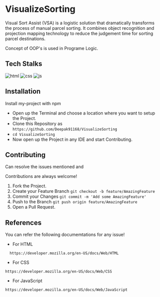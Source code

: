 # VisualizeSorting

Visual Sort Assist (VSA) is a logistic solution that dramatically transforms the process of manual parcel sorting. It combines object recognition and projection mapping technology to reduce the judgement time for sorting parcel destinations.

Concept of OOP's is used in Programe Logic.

## Tech Stalks

<p align="center">

 ![html](https://img.shields.io/badge/HTML-239120?style=for-the-badge&logo=html5&logoColor=white) ![css](https://img.shields.io/badge/CSS-E34F26?&style=for-the-badge&logo=css3&logoColor=white) ![js](https://img.shields.io/badge/JavaScript-F7DF1E?style=for-the-badge&logo=javascript&logoColor=black)

</p>

## Installation

Install my-project with npm

- Open up the Terminal and choose a location where you want to setup the Project.
- Clone this Repository as
  `https://github.com/Deepak91168/VisualizeSorting`
- `cd VisualizeSorting`
- Now open up the Project in any IDE and start Contributing.

## Contributing

Can resolve the issues mentioned and

Contributions are always welcome!

1. Fork the Project.
2. Create your Feature Branch
   `git checkout -b feature/AmazingFeature`
3. Commit your Changes
   `git commit -m 'Add some AmazingFeature'`
4. Push to the Branch
   `git push origin feature/AmazingFeature`
5. Open a Pull Request.

## References

You can refer the following documemtations for any issue!

- For HTML

````
  https://developer.mozilla.org/en-US/docs/Web/HTML
````

- For CSS

````
https://developer.mozilla.org/en-US/docs/Web/CSS
````

- For JavaScript

````
https://developer.mozilla.org/en-US/docs/Web/JavaScript
````
